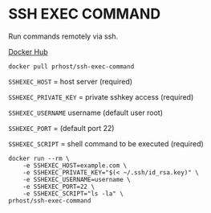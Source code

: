 # SSH EXEC COMMAND

Run commands remotely via ssh.

[Docker Hub](https://hub.docker.com/r/prhost/ssh-exec-command/)


`docker pull prhost/ssh-exec-command`


`SSHEXEC_HOST` = host server (required)

`SSHEXEC_PRIVATE_KEY` = private sshkey access (required)

`SSHEXEC_USERNAME` username (default user root)

`SSHEXEC_PORT` = (default port 22)

`SSHEXEC_SCRIPT` = shell command to be executed (required)


```
docker run --rm \
	-e SSHEXEC_HOST=example.com \
	-e SSHEXEC_PRIVATE_KEY="$(< ~/.ssh/id_rsa.key)" \
	-e SSHEXEC_USERNAME=username \
	-e SSHEXEC_PORT=22 \
	-e SSHEXEC_SCRIPT="ls -la" \
prhost/ssh-exec-command
```